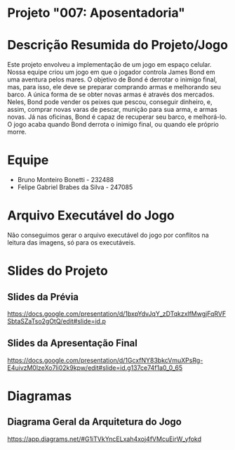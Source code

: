 # Projeto "007: Aposentadoria"
# Descrição Resumida do Projeto/Jogo
Este projeto envolveu a implementação de um jogo em espaço celular. Nossa equipe criou um jogo em que o jogador controla James Bond em uma aventura pelos mares. O objetivo de Bond é derrotar o inimigo final, mas, para isso, ele deve se preparar comprando armas e melhorando seu barco. A única forma de se obter novas armas é através dos mercados. Neles, Bond pode vender os peixes que pescou, conseguir dinheiro, e, assim, comprar novas varas de pescar, munição para sua arma, e armas novas. Já nas oficinas, Bond é capaz de recuperar seu barco, e melhorá-lo. O jogo acaba quando Bond derrota o inimigo final, ou quando ele próprio morre. 
# Equipe
* Bruno Monteiro Bonetti - 232488
* Felipe Gabriel Brabes da Silva - 247085
# Arquivo Executável do Jogo
Não conseguimos gerar o arquivo executável do jogo por conflitos na leitura das imagens, só para os executáveis.
# Slides do Projeto
## Slides da Prévia
https://docs.google.com/presentation/d/1bxpYdvJqY_zDTqkzxlfMwgjFqRVFSbtaSZaTso2gOtQ/edit#slide=id.p
## Slides da Apresentação Final
https://docs.google.com/presentation/d/1GcxfNY83bkcVmuXPsRg-E4uivzM0lzeXo7li02k9kpw/edit#slide=id.g137ce74f1a0_0_65
# Diagramas
## Diagrama Geral da Arquitetura do Jogo
https://app.diagrams.net/#G1iTVkYncELxah4xoj4fVMcuEirW_yfokd
